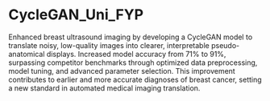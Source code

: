 # CycleGAN_Uni_FYP
Enhanced breast ultrasound imaging by developing a CycleGAN model to translate noisy, low-quality images into
clearer, interpretable pseudo-anatomical displays.
Increased model accuracy from 71% to 91%, surpassing competitor benchmarks through optimized data
preprocessing, model tuning, and advanced parameter selection.
This improvement contributes to earlier and more accurate diagnoses of breast cancer, setting a new standard in
automated medical imaging translation.
